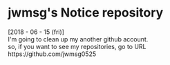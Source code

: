 <h1> jwmsg's Notice repository </h1>
</hr>

<p>
  [2018 - 06 - 15 (fri)]<br>
  I'm going to clean up my another github account.<br>
  so, if you want to see my repositories, go to URL<br>
  https://github.com/jwmsg0525
<p>
